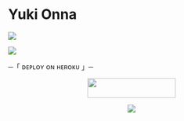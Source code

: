 # Yuki Onna
 <img src="https://readme-typing-svg.herokuapp.com?color=810eef&width=480&lines=🄼🄰🄽🄰🄶🄼🄴🄽🅃+🄱🄾🅃">



</h2>

</p>


 <c><img src="https://readme-typing-svg.herokuapp.com?color=f21808&width=480&lines=🄿🄰🅁🄰🄳🄾🅇+🄶🄷🄾🅂🅃"></c>


<c>                           ─「 ᴅᴇᴩʟᴏʏ ᴏɴ ʜᴇʀᴏᴋᴜ 」─
</h3></c>

<p align="center"><a href="https://dashboard.heroku.com/"> <img src="https://img.shields.io/badge/Deploy%20On%20Heroku-008080?style=for-the-badge&logo=heroku" width="180" height="40"/></a></p>

 
 <p align="center">
  <img src="https://telegra.ph/file/b6619541396d150c572a8.jpg">
